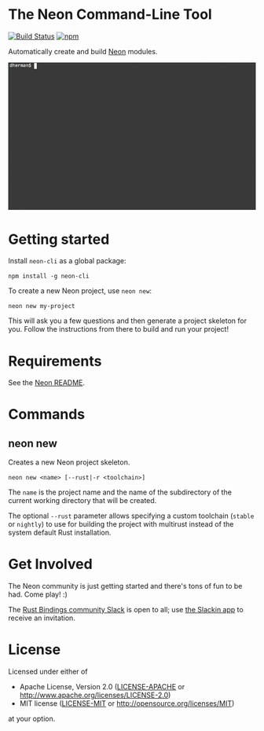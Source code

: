 # The Neon Command-Line Tool

[![Build Status](https://travis-ci.org/neon-bindings/neon-cli.svg?branch=master)](https://travis-ci.org/neon-bindings/neon-cli)
[![npm](https://img.shields.io/npm/v/neon-cli.svg)](https://www.npmjs.com/package/neon-cli)

Automatically create and build [Neon](https://github.com/neon-bindings/neon) modules.

![Screencast](screencast.gif)

# Getting started

Install `neon-cli` as a global package:

```
npm install -g neon-cli
```

To create a new Neon project, use `neon new`:

```
neon new my-project
```

This will ask you a few questions and then generate a project skeleton for you. Follow the instructions from there to build and run your project!

# Requirements

See the [Neon README](https://github.com/neon-bindings/neon/#requirements).

# Commands

## neon new

Creates a new Neon project skeleton.

```
neon new <name> [--rust|-r <toolchain>]
```

The `name` is the project name and the name of the subdirectory of the current working directory that will be created.

The optional `--rust` parameter allows specifying a custom toolchain (`stable` or `nightly`) to use for building the project with multirust instead of the system default Rust installation.


# Get Involved

The Neon community is just getting started and there's tons of fun to be had. Come play! :)

The [Rust Bindings community Slack](https://rust-bindings.slack.com/) is open to all; use [the Slackin app](https://rust-bindings-slackin.herokuapp.com/) to receive an invitation.

# License

Licensed under either of

 * Apache License, Version 2.0 ([LICENSE-APACHE](LICENSE-APACHE) or http://www.apache.org/licenses/LICENSE-2.0)
 * MIT license ([LICENSE-MIT](LICENSE-MIT) or http://opensource.org/licenses/MIT)

at your option.
